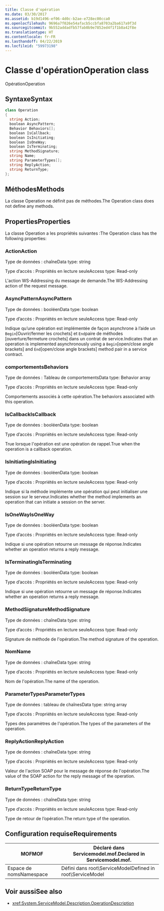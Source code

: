 ```yaml
---
title: Classe d'opération
ms.date: 03/30/2017
ms.assetid: b19d1496-ef06-4d0c-b2ae-e728ec00cca0
ms.openlocfilehash: 9696a7f026e54afacb5ccbfa8703a2ba617a9f3d
ms.sourcegitcommit: 9b552addadfb57fab0b9e7852ed4f1f1b8a42f8e
ms.translationtype: HT
ms.contentlocale: fr-FR
ms.lasthandoff: 04/22/2019
ms.locfileid: "59973198"
---
```

# <a name="operation-class"></a><span data-ttu-id="adb8b-102">Classe d'opération</span><span class="sxs-lookup"><span data-stu-id="adb8b-102">Operation class</span></span>
<span data-ttu-id="adb8b-103">Opération</span><span class="sxs-lookup"><span data-stu-id="adb8b-103">Operation</span></span>  
  
## <a name="syntax"></a><span data-ttu-id="adb8b-104">Syntaxe</span><span class="sxs-lookup"><span data-stu-id="adb8b-104">Syntax</span></span>  
  
```csharp
class Operation  
{  
  string Action;  
  boolean AsyncPattern;  
  Behavior Behaviors[];  
  boolean IsCallback;  
  boolean IsInitiating;  
  boolean IsOneWay;  
  boolean IsTerminating;  
  string MethodSignature;  
  string Name;  
  string ParameterTypes[];  
  string ReplyAction;  
  string ReturnType;  
};  
```  
  
## <a name="methods"></a><span data-ttu-id="adb8b-105">Méthodes</span><span class="sxs-lookup"><span data-stu-id="adb8b-105">Methods</span></span>  
 <span data-ttu-id="adb8b-106">La classe Operation ne définit pas de méthodes.</span><span class="sxs-lookup"><span data-stu-id="adb8b-106">The Operation class does not define any methods.</span></span>  
  
## <a name="properties"></a><span data-ttu-id="adb8b-107">Properties</span><span class="sxs-lookup"><span data-stu-id="adb8b-107">Properties</span></span>  
 <span data-ttu-id="adb8b-108">La classe Operation a les propriétés suivantes :</span><span class="sxs-lookup"><span data-stu-id="adb8b-108">The Operation class has the following properties:</span></span>  
  
### <a name="action"></a><span data-ttu-id="adb8b-109">Action</span><span class="sxs-lookup"><span data-stu-id="adb8b-109">Action</span></span>  
 <span data-ttu-id="adb8b-110">Type de données : chaîne</span><span class="sxs-lookup"><span data-stu-id="adb8b-110">Data type: string</span></span>  
  
 <span data-ttu-id="adb8b-111">Type d’accès : Propriétés en lecture seule</span><span class="sxs-lookup"><span data-stu-id="adb8b-111">Access type: Read-only</span></span>  
  
 <span data-ttu-id="adb8b-112">L'action WS-Addressing du message de demande.</span><span class="sxs-lookup"><span data-stu-id="adb8b-112">The WS-Addressing action of the request message.</span></span>  
  
### <a name="asyncpattern"></a><span data-ttu-id="adb8b-113">AsyncPattern</span><span class="sxs-lookup"><span data-stu-id="adb8b-113">AsyncPattern</span></span>  
 <span data-ttu-id="adb8b-114">Type de données : booléen</span><span class="sxs-lookup"><span data-stu-id="adb8b-114">Data type: boolean</span></span>  
  
 <span data-ttu-id="adb8b-115">Type d’accès : Propriétés en lecture seule</span><span class="sxs-lookup"><span data-stu-id="adb8b-115">Access type: Read-only</span></span>  
  
 <span data-ttu-id="adb8b-116">Indique qu’une opération est implémentée de façon asynchrone à l’aide un `Begin`[Ouvrir/fermer les crochets] et `End`paire de méthodes [ouverture/fermeture crochets] dans un contrat de service.</span><span class="sxs-lookup"><span data-stu-id="adb8b-116">Indicates that an operation is implemented asynchronously using a `Begin`[open/close angle brackets] and `End`[open/close angle brackets] method pair in a service contract.</span></span>  
  
### <a name="behaviors"></a><span data-ttu-id="adb8b-117">comportements</span><span class="sxs-lookup"><span data-stu-id="adb8b-117">Behaviors</span></span>  
 <span data-ttu-id="adb8b-118">Type de données : Tableau de comportements</span><span class="sxs-lookup"><span data-stu-id="adb8b-118">Data type: Behavior array</span></span>  
  
 <span data-ttu-id="adb8b-119">Type d’accès : Propriétés en lecture seule</span><span class="sxs-lookup"><span data-stu-id="adb8b-119">Access type: Read-only</span></span>  
  
 <span data-ttu-id="adb8b-120">Comportements associés à cette opération.</span><span class="sxs-lookup"><span data-stu-id="adb8b-120">The behaviors associated with this operation.</span></span>  
  
### <a name="iscallback"></a><span data-ttu-id="adb8b-121">IsCallback</span><span class="sxs-lookup"><span data-stu-id="adb8b-121">IsCallback</span></span>  
 <span data-ttu-id="adb8b-122">Type de données : booléen</span><span class="sxs-lookup"><span data-stu-id="adb8b-122">Data type: boolean</span></span>  
  
 <span data-ttu-id="adb8b-123">Type d’accès : Propriétés en lecture seule</span><span class="sxs-lookup"><span data-stu-id="adb8b-123">Access type: Read-only</span></span>  
  
 <span data-ttu-id="adb8b-124">True lorsque l'opération est une opération de rappel.</span><span class="sxs-lookup"><span data-stu-id="adb8b-124">True when the operation is a callback operation.</span></span>  
  
### <a name="isinitiating"></a><span data-ttu-id="adb8b-125">IsInitiating</span><span class="sxs-lookup"><span data-stu-id="adb8b-125">IsInitiating</span></span>  
 <span data-ttu-id="adb8b-126">Type de données : booléen</span><span class="sxs-lookup"><span data-stu-id="adb8b-126">Data type: boolean</span></span>  
  
 <span data-ttu-id="adb8b-127">Type d’accès : Propriétés en lecture seule</span><span class="sxs-lookup"><span data-stu-id="adb8b-127">Access type: Read-only</span></span>  
  
 <span data-ttu-id="adb8b-128">Indique si la méthode implémente une opération qui peut initialiser une session sur le serveur.</span><span class="sxs-lookup"><span data-stu-id="adb8b-128">Indicates whether the method implements an operation that can initiate a session on the server.</span></span>  
  
### <a name="isoneway"></a><span data-ttu-id="adb8b-129">IsOneWay</span><span class="sxs-lookup"><span data-stu-id="adb8b-129">IsOneWay</span></span>  
 <span data-ttu-id="adb8b-130">Type de données : booléen</span><span class="sxs-lookup"><span data-stu-id="adb8b-130">Data type: boolean</span></span>  
  
 <span data-ttu-id="adb8b-131">Type d’accès : Propriétés en lecture seule</span><span class="sxs-lookup"><span data-stu-id="adb8b-131">Access type: Read-only</span></span>  
  
 <span data-ttu-id="adb8b-132">Indique si une opération retourne un message de réponse.</span><span class="sxs-lookup"><span data-stu-id="adb8b-132">Indicates whether an operation returns a reply message.</span></span>  
  
### <a name="isterminating"></a><span data-ttu-id="adb8b-133">IsTerminating</span><span class="sxs-lookup"><span data-stu-id="adb8b-133">IsTerminating</span></span>  
 <span data-ttu-id="adb8b-134">Type de données : booléen</span><span class="sxs-lookup"><span data-stu-id="adb8b-134">Data type: boolean</span></span>  
  
 <span data-ttu-id="adb8b-135">Type d’accès : Propriétés en lecture seule</span><span class="sxs-lookup"><span data-stu-id="adb8b-135">Access type: Read-only</span></span>  
  
 <span data-ttu-id="adb8b-136">Indique si une opération retourne un message de réponse.</span><span class="sxs-lookup"><span data-stu-id="adb8b-136">Indicates whether an operation returns a reply message.</span></span>  
  
### <a name="methodsignature"></a><span data-ttu-id="adb8b-137">MethodSignature</span><span class="sxs-lookup"><span data-stu-id="adb8b-137">MethodSignature</span></span>  
 <span data-ttu-id="adb8b-138">Type de données : chaîne</span><span class="sxs-lookup"><span data-stu-id="adb8b-138">Data type: string</span></span>  
  
 <span data-ttu-id="adb8b-139">Type d’accès : Propriétés en lecture seule</span><span class="sxs-lookup"><span data-stu-id="adb8b-139">Access type: Read-only</span></span>  
  
 <span data-ttu-id="adb8b-140">Signature de méthode de l'opération.</span><span class="sxs-lookup"><span data-stu-id="adb8b-140">The method signature of the operation.</span></span>  
  
### <a name="name"></a><span data-ttu-id="adb8b-141">Nom</span><span class="sxs-lookup"><span data-stu-id="adb8b-141">Name</span></span>  
 <span data-ttu-id="adb8b-142">Type de données : chaîne</span><span class="sxs-lookup"><span data-stu-id="adb8b-142">Data type: string</span></span>  
  
 <span data-ttu-id="adb8b-143">Type d’accès : Propriétés en lecture seule</span><span class="sxs-lookup"><span data-stu-id="adb8b-143">Access type: Read-only</span></span>  
  
 <span data-ttu-id="adb8b-144">Nom de l'opération.</span><span class="sxs-lookup"><span data-stu-id="adb8b-144">The name of the operation.</span></span>  
  
### <a name="parametertypes"></a><span data-ttu-id="adb8b-145">ParameterTypes</span><span class="sxs-lookup"><span data-stu-id="adb8b-145">ParameterTypes</span></span>  
 <span data-ttu-id="adb8b-146">Type de données : tableau de chaînes</span><span class="sxs-lookup"><span data-stu-id="adb8b-146">Data type: string array</span></span>  
  
 <span data-ttu-id="adb8b-147">Type d’accès : Propriétés en lecture seule</span><span class="sxs-lookup"><span data-stu-id="adb8b-147">Access type: Read-only</span></span>  
  
 <span data-ttu-id="adb8b-148">Types des paramètres de l'opération.</span><span class="sxs-lookup"><span data-stu-id="adb8b-148">The types of the parameters of the operation.</span></span>  
  
### <a name="replyaction"></a><span data-ttu-id="adb8b-149">ReplyAction</span><span class="sxs-lookup"><span data-stu-id="adb8b-149">ReplyAction</span></span>  
 <span data-ttu-id="adb8b-150">Type de données : chaîne</span><span class="sxs-lookup"><span data-stu-id="adb8b-150">Data type: string</span></span>  
  
 <span data-ttu-id="adb8b-151">Type d’accès : Propriétés en lecture seule</span><span class="sxs-lookup"><span data-stu-id="adb8b-151">Access type: Read-only</span></span>  
  
 <span data-ttu-id="adb8b-152">Valeur de l'action SOAP pour le message de réponse de l'opération.</span><span class="sxs-lookup"><span data-stu-id="adb8b-152">The value of the SOAP action for the reply message of the operation.</span></span>  
  
### <a name="returntype"></a><span data-ttu-id="adb8b-153">ReturnType</span><span class="sxs-lookup"><span data-stu-id="adb8b-153">ReturnType</span></span>  
 <span data-ttu-id="adb8b-154">Type de données : chaîne</span><span class="sxs-lookup"><span data-stu-id="adb8b-154">Data type: string</span></span>  
  
 <span data-ttu-id="adb8b-155">Type d’accès : Propriétés en lecture seule</span><span class="sxs-lookup"><span data-stu-id="adb8b-155">Access type: Read-only</span></span>  
  
 <span data-ttu-id="adb8b-156">Type de retour de l’opération.</span><span class="sxs-lookup"><span data-stu-id="adb8b-156">The return type of the operation.</span></span>  
  
## <a name="requirements"></a><span data-ttu-id="adb8b-157">Configuration requise</span><span class="sxs-lookup"><span data-stu-id="adb8b-157">Requirements</span></span>  
  
|<span data-ttu-id="adb8b-158">MOF</span><span class="sxs-lookup"><span data-stu-id="adb8b-158">MOF</span></span>|<span data-ttu-id="adb8b-159">Déclaré dans Servicemodel.mof.</span><span class="sxs-lookup"><span data-stu-id="adb8b-159">Declared in Servicemodel.mof.</span></span>|  
|---------|-----------------------------------|  
|<span data-ttu-id="adb8b-160">Espace de noms</span><span class="sxs-lookup"><span data-stu-id="adb8b-160">Namespace</span></span>|<span data-ttu-id="adb8b-161">Défini dans root\ServiceModel</span><span class="sxs-lookup"><span data-stu-id="adb8b-161">Defined in root\ServiceModel</span></span>|  
  
## <a name="see-also"></a><span data-ttu-id="adb8b-162">Voir aussi</span><span class="sxs-lookup"><span data-stu-id="adb8b-162">See also</span></span>

- <xref:System.ServiceModel.Description.OperationDescription>
